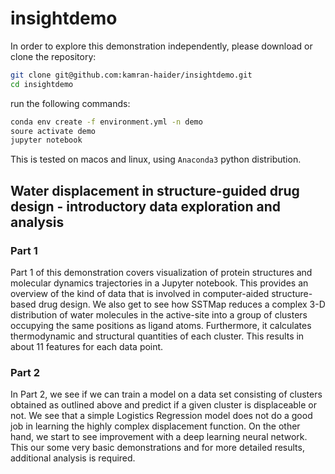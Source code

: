 insightdemo
===========

In order to explore this demonstration independently, please download or clone the repository:
```bash
git clone git@github.com:kamran-haider/insightdemo.git
cd insightdemo
```
run the following commands:

```bash
conda env create -f environment.yml -n demo
soure activate demo
jupyter notebook
```

This is tested on macos and linux, using `Anaconda3` python distribution.

## Water displacement in structure-guided drug design - introductory data exploration and analysis

### Part 1 
Part 1 of this demonstration covers visualization of protein structures and molecular dynamics trajectories in a Jupyter notebook. 
This provides an overview of the kind of data that is involved in computer-aided structure-based drug design. We also get to see
how SSTMap reduces a complex 3-D distribution of water molecules in the active-site into a group of clusters occupying the same positions
as ligand atoms. Furthermore, it calculates thermodynamic and structural quantities of each cluster. This results in about 11 features for each 
data point.


### Part 2 
In Part 2, we see if we can train a model on a data set consisting of clusters obtained as outlined above and predict if a given
cluster is displaceable or not. We see that a simple Logistics Regression model does not do a good job in learning the highly complex displacement function.
On the other hand, we start to see improvement with a deep learning neural network. This our some very basic demonstrations and for more
detailed results, additional analysis is required. 
 
